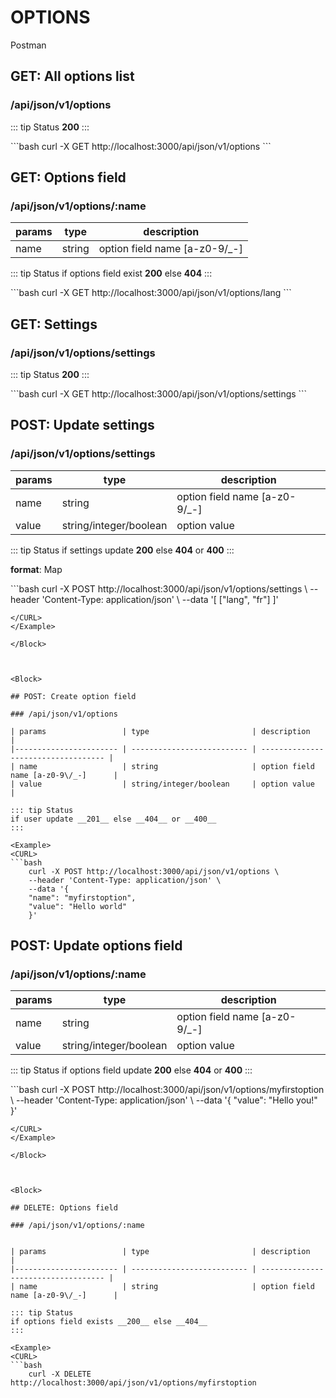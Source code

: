 <Block>

# OPTIONS

<a :href="$withBase('/postman/EPYO-VISIOM TABLE OPTIONS.postman_collection.json')" alt="logo" download>Postman</a>

</Block>



<Block>

## GET: All options list

### /api/json/v1/options

::: tip Status
__200__
:::

<Example>
<CURL>
```bash
    curl -X GET http://localhost:3000/api/json/v1/options
```
</CURL>
</Example>

</Block>


<Block>

## GET: Options field

### /api/json/v1/options/:name

| params                 | type       | description                          |
|----------------------- | ---------- | ------------------------------------ |
| name                   | string     | option field name [a-z0-9\/_-]       |

::: tip Status
if options field exist __200__ else __404__
:::

<Example>
<CURL>
```bash
    curl -X GET http://localhost:3000/api/json/v1/options/lang
```
</CURL>
</Example>

</Block>

<Block>

## GET: Settings

### /api/json/v1/options/settings

::: tip Status
__200__
:::

<Example>
<CURL>
```bash
    curl -X GET http://localhost:3000/api/json/v1/options/settings
```
</CURL>
</Example>

</Block>


<Block>

## POST: Update settings

### /api/json/v1/options/settings

| params                 | type                       | description                         |
|----------------------- | -------------------------- | ----------------------------------- |
| name                   | string                     | option field name [a-z0-9\/_-]      |
| value                  | string/integer/boolean     | option value                        |

::: tip Status
if settings update __200__ else __404__ or __400__
:::

**format**: Map

<Example>
<CURL>
```bash
    curl -X POST http://localhost:3000/api/json/v1/options/settings \
    --header 'Content-Type: application/json' \
    --data '[
        ["lang", "fr"]
    ]'

```
</CURL>
</Example>

</Block>



<Block>

## POST: Create option field

### /api/json/v1/options

| params                 | type                       | description                         |
|----------------------- | -------------------------- | ----------------------------------- |
| name                   | string                     | option field name [a-z0-9\/_-]      |
| value                  | string/integer/boolean     | option value                        |

::: tip Status
if user update __201__ else __404__ or __400__
:::

<Example>
<CURL>
```bash
    curl -X POST http://localhost:3000/api/json/v1/options \
    --header 'Content-Type: application/json' \
    --data '{
    "name": "myfirstoption",
    "value": "Hello world"
    }'

```
</CURL>
</Example>

</Block>


<Block>

## POST: Update options field

### /api/json/v1/options/:name

| params                 | type                       | description                         |
|----------------------- | -------------------------- | ----------------------------------- |
| name                   | string                     | option field name [a-z0-9\/_-]      |
| value                  | string/integer/boolean     | option value                        |

::: tip Status
if options field update __200__ else __404__ or __400__
:::

<Example>
<CURL>
```bash
    curl -X POST http://localhost:3000/api/json/v1/options/myfirstoption \
    --header 'Content-Type: application/json' \
    --data '{
    "value": "Hello you!"
    }'

```
</CURL>
</Example>

</Block>



<Block>

## DELETE: Options field

### /api/json/v1/options/:name


| params                 | type                       | description                         |
|----------------------- | -------------------------- | ----------------------------------- |
| name                   | string                     | option field name [a-z0-9\/_-]      |

::: tip Status
if options field exists __200__ else __404__
:::

<Example>
<CURL>
```bash
    curl -X DELETE http://localhost:3000/api/json/v1/options/myfirstoption

```
</CURL>
</Example>

</Block>
